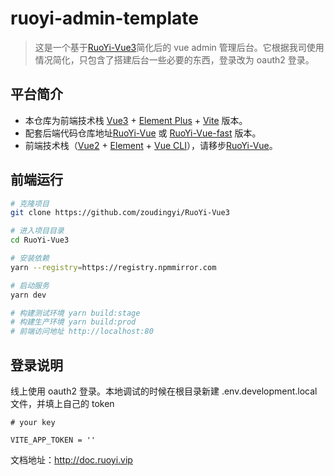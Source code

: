# ruoyi-admin-template

> 这是一个基于[RuoYi-Vue3](https://github.com/yangzongzhuan/RuoYi-Vue3)简化后的 vue admin 管理后台。它根据我司使用情况简化，只包含了搭建后台一些必要的东西，登录改为 oauth2 登录。

## 平台简介

- 本仓库为前端技术栈 [Vue3](https://v3.cn.vuejs.org) + [Element Plus](https://element-plus.org/zh-CN) + [Vite](https://cn.vitejs.dev) 版本。
- 配套后端代码仓库地址[RuoYi-Vue](https://gitee.com/y_project/RuoYi-Vue) 或 [RuoYi-Vue-fast](https://github.com/yangzongzhuan/RuoYi-Vue-fast) 版本。
- 前端技术栈（[Vue2](https://cn.vuejs.org) + [Element](https://github.com/ElemeFE/element) + [Vue CLI](https://cli.vuejs.org/zh)），请移步[RuoYi-Vue](https://gitee.com/y_project/RuoYi-Vue/tree/master/ruoyi-ui)。

## 前端运行

```bash
# 克隆项目
git clone https://github.com/zoudingyi/RuoYi-Vue3

# 进入项目目录
cd RuoYi-Vue3

# 安装依赖
yarn --registry=https://registry.npmmirror.com

# 启动服务
yarn dev

# 构建测试环境 yarn build:stage
# 构建生产环境 yarn build:prod
# 前端访问地址 http://localhost:80
```

## 登录说明

线上使用 oauth2 登录。本地调试的时候在根目录新建 .env.development.local 文件，并填上自己的 token

```
# your key

VITE_APP_TOKEN = ''
```

文档地址：http://doc.ruoyi.vip
